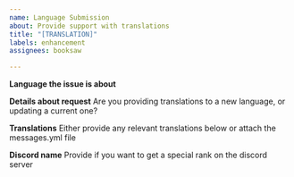 ```yaml
---
name: Language Submission
about: Provide support with translations
title: "[TRANSLATION]"
labels: enhancement
assignees: booksaw

---
```


**Language the issue is about**

**Details about request**
Are you providing translations to a new language, or updating a current one?

**Translations**
Either provide any relevant translations below or attach the messages.yml file

**Discord name**
Provide if you want to get a special rank on the discord server
